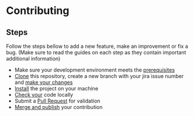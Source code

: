 # Contributing

## Steps

Follow the steps bellow to add a new feature, make an improvement or fix a bug.
(Make sure to read the guides on each step as they contain important additional information)

- Make sure your development environment meets the [prerequisites](./docs/Prerequisites.md)
- [Clone](https://docs.github.com/en/repositories/creating-and-managing-repositories/cloning-a-repository) this repository, create a new branch with your jira issue number and [make your changes](./docs/MakingChanges.md)
- [Install](./docs/Installation.md) the project on your machine
- [Check your](./docs/CodeQuality.md) code locally
- Submit a [Pull Request](./docs/PullRequests.md) for validation
- [Merge and publish](./docs/Publishing.md) your contribution
